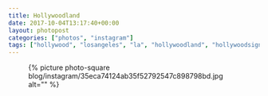 ```yaml
---
title: Hollywoodland
date: 2017-10-04T13:17:40+00:00
layout: photopost
categories: ["photos", "instagram"]
tags: ["hollywood", "losangeles", "la", "hollywoodland", "hollywoodsign", "landscape", "usa", "california"]
---
```


<figure class="photo photo--square">
  {% picture photo-square blog/instagram/35eca74124ab35f52792547c898798bd.jpg alt="" %}
</figure>


